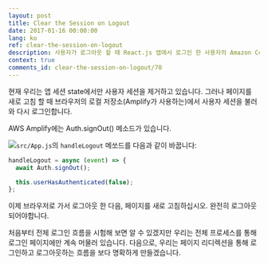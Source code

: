 ```yaml
---
layout: post
title: Clear the Session on Logout
date: 2017-01-16 00:00:00
lang: ko
ref: clear-the-session-on-logout
description: 사용자가 로그아웃 할 때 React.js 앱에서 로그인 한 사용자의 Amazon Cognito 세션을 삭제해야합니다. AWS Amplify의 Auth.signOut() 메소드를 사용하여 이를 수행 할 수 있습니다.
context: true
comments_id: clear-the-session-on-logout/70
---
```


현재 우리는 앱 세션 state에서만 사용자 세션을 제거하고 있습니다. 그러나 페이지를 새로 고침 할 때 브라우저의 로컬 저장소(Amplify가 사용하는)에서 사용자 세션을 불러와 다시 로그인합니다.

AWS Amplify에는 Auth.signOut() 메소드가 있습니다.

<img class="code-marker" src="/assets/s.png"/>`src/App.js`의 `handleLogout` 메쏘드를 다음과 같이 바꿉니다:

```js
handleLogout = async (event) => {
  await Auth.signOut();

  this.userHasAuthenticated(false);
};
```

이제 브라우저로 가서 로그아웃 한 다음, 페이지를 새로 고침하십시오. 완전히 로그아웃되어야합니다.

처음부터 전체 로그인 흐름을 시험해 보면 알 수 있겠지만 우리는 전체 프로세스를 통해 로그인 페이지에만 계속 머물러 있습니다. 다음으로, 우리는 페이지 리디렉션을 통해 로그인하고 로그아웃하는 흐름을 보다 명확하게 만들겠습니다.
